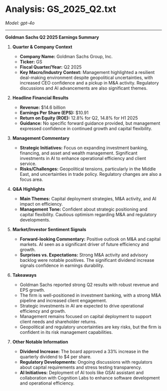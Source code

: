 # Analysis: GS_2025_Q2.txt

*Model: gpt-4o*

---

**Goldman Sachs Q2 2025 Earnings Summary**

1. **Quarter & Company Context**
   - **Company Name:** Goldman Sachs Group, Inc.
   - **Ticker:** GS
   - **Fiscal Quarter/Year:** Q2 2025
   - **Key Macro/Industry Context:** Management highlighted a resilient deal-making environment despite geopolitical uncertainties, with increased CEO confidence and a pickup in M&A activity. Regulatory discussions and AI advancements are also significant themes.

2. **Headline Financial Results**
   - **Revenue:** $14.6 billion
   - **Earnings Per Share (EPS):** $10.91
   - **Return on Equity (ROE):** 12.8% for Q2, 14.8% for H1 2025
   - **Guidance:** No specific forward guidance provided, but management expressed confidence in continued growth and capital flexibility.

3. **Management Commentary**
   - **Strategic Initiatives:** Focus on expanding investment banking, financing, and asset and wealth management. Significant investments in AI to enhance operational efficiency and client service.
   - **Risks/Challenges:** Geopolitical tensions, particularly in the Middle East, and uncertainties in trade policy. Regulatory changes are also a focus area.

4. **Q&A Highlights**
   - **Main Themes:** Capital deployment strategies, M&A activity, and AI impact on efficiency.
   - **Management Tone:** Confident about strategic positioning and capital flexibility. Cautious optimism regarding M&A and regulatory developments.

5. **Market/Investor Sentiment Signals**
   - **Forward-looking Commentary:** Positive outlook on M&A and capital markets. AI seen as a significant driver of future efficiency and growth.
   - **Surprises vs. Expectations:** Strong M&A activity and advisory backlog were notable positives. The significant dividend increase signals confidence in earnings durability.

6. **Takeaways**
   - Goldman Sachs reported strong Q2 results with robust revenue and EPS growth.
   - The firm is well-positioned in investment banking, with a strong M&A pipeline and increased client engagement.
   - Strategic investments in AI are expected to drive operational efficiency and growth.
   - Management remains focused on capital deployment to support client needs and shareholder returns.
   - Geopolitical and regulatory uncertainties are key risks, but the firm is confident in its risk management capabilities.

7. **Other Notable Information**
   - **Dividend Increase:** The board approved a 33% increase in the quarterly dividend to $4 per share.
   - **Regulatory Developments:** Ongoing discussions with regulators about capital requirements and stress testing transparency.
   - **AI Initiatives:** Deployment of AI tools like GSAI assistant and collaboration with Cognition Labs to enhance software development and operational efficiency.
